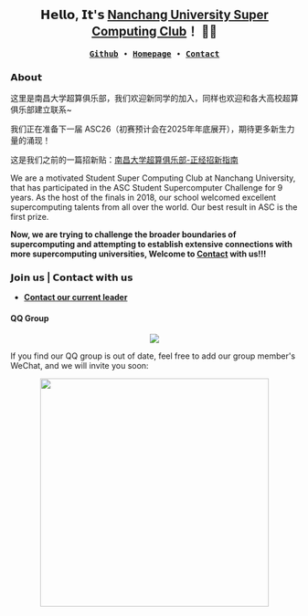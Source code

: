 

<h2 align="center"> 𝗛𝗲𝗹𝗹𝗼, 𝗜𝘁'𝘀 <a href="https://ncuscc.github.io/">Nanchang University Super Computing Club</a>！ 👨‍💻 </h2>

<p align="center">
  <samp>
    <a href="https://github.com/NCUSCC"><b>Github</b></a> ∙ 
    <a href="https://ncuscc.github.io/"><b>Homepage</b></a> ∙
      <a href="https://ncuscc.github.io/Contact"><b>Contact</b></a> 
  </samp>
</p>

### 𝗔𝗯𝗼𝘂𝘁

这里是南昌大学超算俱乐部，我们欢迎新同学的加入，同样也欢迎和各大高校超算俱乐部建立联系~

我们正在准备下一届 ASC26（初赛预计会在2025年年底展开），期待更多新生力量的涌现！

这是我们之前的一篇招新贴：[南昌大学超算俱乐部-正经招新指南](https://zhuanlan.zhihu.com/p/628849152)

We are a motivated Student Super Computing Club at Nanchang University, that has participated in the ASC Student Supercomputer Challenge for 9 years. As the host of the finals in 2018, our school welcomed excellent supercomputing talents from all over the world. Our best result in ASC is the first prize.

**Now, we are trying to challenge the broader boundaries of supercomputing and attempting to establish extensive connections with more supercomputing universities, Welcome to [Contact](https://ncuscc.github.io/Contact) with us!!!**

### 𝗝𝗼𝗶𝗻 𝘂𝘀 | 𝗖𝗼𝗻𝘁𝗮𝗰𝘁 𝘄𝗶𝘁𝗵 𝘂𝘀

<!--[**Official Email**](mailto:hpc@ncuscc.tech) -->
- [**Contact our current leader**](mailto:Zhengyang_Li@email.ncu.edu.cn)

#### QQ Group
<div align=center><img src="https://github.com/user-attachments/assets/275c5b36-971b-4221-8709-39e40861945c"></div>


If you find our QQ group is out of date, feel free to add our group member's WeChat, and we will invite you soon:
<div align=center><img src="https://github.com/user-attachments/assets/d2c773fc-a6f2-400e-9ff4-41964f7af4b5" height="400"></div>
<!-- div align=center><img src="https://github.com/NCUSCC/.github/assets/88324880/b6dc34e3-01bc-42f3-8643-a61d4c6507ed" height="400"></div>  -->



